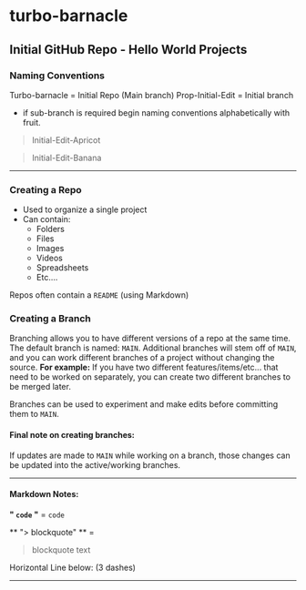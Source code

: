 # turbo-barnacle
## Initial GitHub Repo - Hello World Projects

### Naming Conventions

Turbo-barnacle = Initial Repo (Main branch)
Prop-Initial-Edit = Initial branch
  * if sub-branch is required begin naming conventions alphabetically with fruit. 
  > Initial-Edit-Apricot
  
  > Initial-Edit-Banana

---

### Creating a Repo
  - Used to organize a single project
  - Can contain:
    * Folders
    * Files
    * Images
    * Videos
    * Spreadsheets
    * Etc....

Repos often contain a `README` (using Markdown)

### Creating a Branch
Branching allows you to have different versions of a repo at the same time. 
The default branch is named: `MAIN`. Additional branches will stem off of `MAIN`, and you can work different branches of a project without changing the source. **For example:** If you have two different features/items/etc... that need to be worked on separately, you can create two different branches to be merged later.

Branches can be used to experiment and make edits before committing them to `MAIN`.

#### Final note on creating branches:
If updates are made to `MAIN` while working on a branch, those changes can be updated into the active/working branches.

---

#### Markdown Notes: 
**" `code` "** =
`code`

** "> blockquote" ** = 

> blockquote text

Horizontal Line below: (3 dashes)

---
